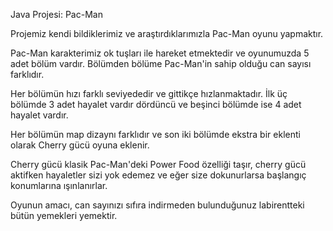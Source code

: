 Java Projesi: Pac-Man

Projemiz kendi bildiklerimiz ve araştırdıklarımızla Pac-Man oyunu yapmaktır.

Pac-Man karakterimiz ok tuşları ile hareket etmektedir ve oyunumuzda 5 adet bölüm vardır. Bölümden bölüme Pac-Man'in sahip olduğu can sayısı farklıdır.

Her bölümün hızı farklı seviyededir ve gittikçe hızlanmaktadır. İlk üç bölümde 3 adet hayalet vardır dördüncü ve beşinci bölümde ise 4 adet hayalet vardır.

Her bölümün map dizaynı farklıdır ve son iki bölümde ekstra bir eklenti olarak Cherry gücü oyuna eklenir.

Cherry gücü klasik Pac-Man'deki Power Food özelliği taşır, cherry gücü aktifken hayaletler sizi yok edemez ve eğer size dokunurlarsa başlangıç konumlarına ışınlanırlar.

Oyunun amacı, can sayınızı sıfıra indirmeden bulunduğunuz labirentteki bütün yemekleri yemektir.

